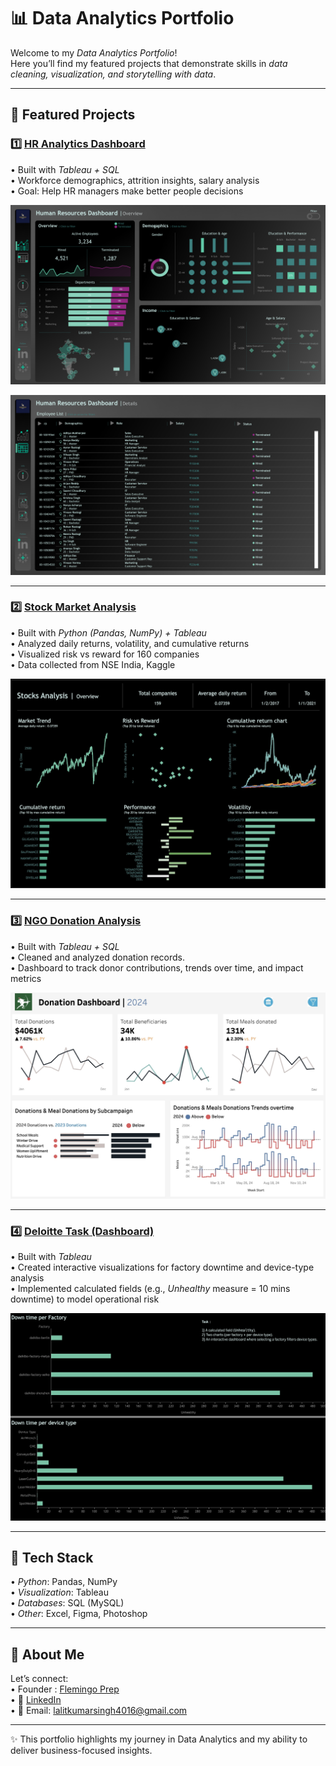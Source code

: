 # 📊 Data Analytics Portfolio

Welcome to my *Data Analytics Portfolio*!  
Here you’ll find my featured projects that demonstrate skills in *data cleaning, visualization, and storytelling with data*.  

---

## 🔹 Featured Projects

### 1️⃣ [HR Analytics Dashboard](https://public.tableau.com/views/HRDashboard_17569191985160/HRSummary?:language=en-US&:sid=&:redirect=auth&:display_count=n&:origin=viz_share_link)
•⁠  ⁠Built with *Tableau + SQL*  
•⁠  ⁠Workforce demographics, attrition insights, salary analysis  
•⁠  ⁠Goal: Help HR managers make better people decisions  

![img alt](HR%20Summary.png)

![img alt](HR%20Detail.png)

---

### 2️⃣ [Stock Market Analysis](https://public.tableau.com/views/Stocksanalysis_17570680419750/Dashboard1?:language=en-US&:sid=&:redirect=auth&:display_count=n&:origin=viz_share_link)
•⁠  ⁠Built with *Python (Pandas, NumPy) + Tableau*  
•⁠  ⁠Analyzed daily returns, volatility, and cumulative returns  
•⁠  ⁠Visualized risk vs reward for 160 companies  
•⁠  ⁠Data collected from NSE India, Kaggle

![img alt](C2846409-6A55-460E-872F-B97F4233D1E0.jpeg)

---

### 3️⃣ [NGO Donation Analysis](https://public.tableau.com/views/DonationDashboardNGO/Donationdashboard?:language=en-US&:sid=&:redirect=auth&:display_count=n&:origin=viz_share_link)
•⁠  ⁠Built with *Tableau + SQL*  
•⁠  ⁠Cleaned and analyzed donation records.  
•⁠  ⁠Dashboard to track donor contributions, trends over time, and impact metrics  

![img alt](3CD073E6-926D-4670-93E8-600D1602A821.jpeg)

---

### 4️⃣ [Deloitte Task (Dashboard)](https://public.tableau.com/shared/ZG4583RW9?:display_count=n&:origin=viz_share_link)  
•⁠  ⁠Built with *Tableau*  
•⁠  ⁠Created interactive visualizations for factory downtime and device-type analysis  
•⁠  ⁠Implemented calculated fields (e.g., *Unhealthy* measure = 10 mins downtime) to model operational risk  

![img alt](3BD8ED23-D957-4B12-877C-20115E33E908.jpeg)

---

## 🔹 Tech Stack
•⁠  ⁠*Python*: Pandas, NumPy  
•⁠  ⁠*Visualization*: Tableau   
•⁠  ⁠*Databases*: SQL (MySQL)  
•⁠  ⁠*Other*: Excel, Figma, Photoshop

---

## 🔹 About Me
Let’s connect:  
•⁠  Founder : [Flemingo Prep](flemingoprep.org)  
•⁠  ⁠💼 [LinkedIn](www.linkedin.com/in/lalit-singh-827337230)  
•⁠  ⁠📧 Email: lalitkumarsingh4016@gmail.com

---

✨ This portfolio highlights my journey in Data Analytics and my ability to deliver business-focused insights.
